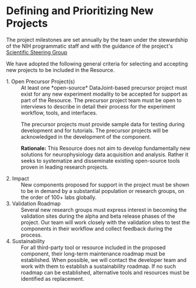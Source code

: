 # Defining and Prioritizing New Projects

The project milestones are set annually by the team under the stewardship of the NIH programmatic staff and with the guidance of the project's [Scientific Steering Group](./Governance.md)

We have adopted the following general criteria for selecting and accepting new projects to be included in the Resource.

<dl>
<dt> 1. Open Precursor Project(s)
<dd> At least one *open-source* DataJoint-based precursor project must exist for any new experiment modality to be accepted for support as part of the Resource. 
The precursor project team must be  open to interviews to describe in detail their process for the experiment workflow, tools, and interfaces.

The precursor projects must provide sample data for testing during development and for tutorials. 
The precursor projects will be acknowledged in the development of the component. 

**Rationale:** This Resource does not aim to develop fundamentally new solutions for neurophysiology data acquisition and analysis. Rather it seeks to systematize and disseminate existing open-source tools proven in leading research projects.

<dt> 2. Impact
<dd> New components  proposed for support in the project must be shown to be in demand by a substantial population or research groups, on the order of 100+ labs globally.

<dt> 3. Validation Roadmap 
<dd> Several new research groups must express interest in becoming the validation sites during the alpha and beta release phases of the project. Our team will work closely with the validation sites to test the components in their workflow and collect feedback during the process.

<dt> 4. Sustainability 
<dd> For all third-party tool or resource included in the proposed component, their long-term maintenance roadmap must be established. 
When possible, we will contact the developer team and work with them to establish a sustainability roadmap. 
If no such roadmap can be established, alternative tools and resources must be identified as replacement.
</dl>
